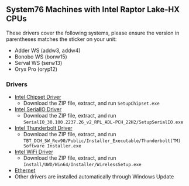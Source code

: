 ## System76 Machines with Intel Raptor Lake-HX CPUs

These drivers cover the following systems, please ensure the version in
parentheses matches the sticker on your unit:

- Adder WS (addw3, addw4)
- Bonobo WS (bonw15)
- Serval WS (serw13)
- Oryx Pro (oryp12)

### Drivers

- [Intel Chipset Driver](./2023-WW26/Chipset-10.1.19502.8391-Public-MUP.zip)
  - Download the ZIP file, extract, and run `SetupChipset.exe`
- [Intel SerialIO Driver](./2023-WW26/SerialIO_30.100.2237.26_v2_RPL_ADL-PCH_22H2.zip)
  - Download the ZIP file, extract, and run `SerialIO_30.100.2237.26_v2_RPL_ADL-PCH_22H2/SetupSerialIO.exe`
- [Intel Thunderbolt Driver](./2023-WW26/TBT_DCH_SW_Rev90.zip)
  - Download the ZIP file, extract, and run `TBT_DCH_SW_Rev90/Public/Installer_Executable/Thunderbolt(TM) Software Installer.exe`
- [Intel WiFi Driver](./2023-WW26/wifi-PHWFW07641_22.230.0.8_P.zip)
  - Download the ZIP file, extract, and run `Install/UWD/Win64/Installer/WirelessSetup.exe`
- [Ethernet](https://www.intel.com/content/www/us/en/download/727998/intel-network-adapter-driver-for-microsoft-windows-11.html)
- Other drivers are installed automatically through Windows Update
